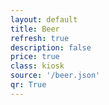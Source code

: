 ```yaml
---
layout: default
title: Beer
refresh: true
description: false
price: true
class: kiosk
source: '/beer.json'
qr: True
---
```

